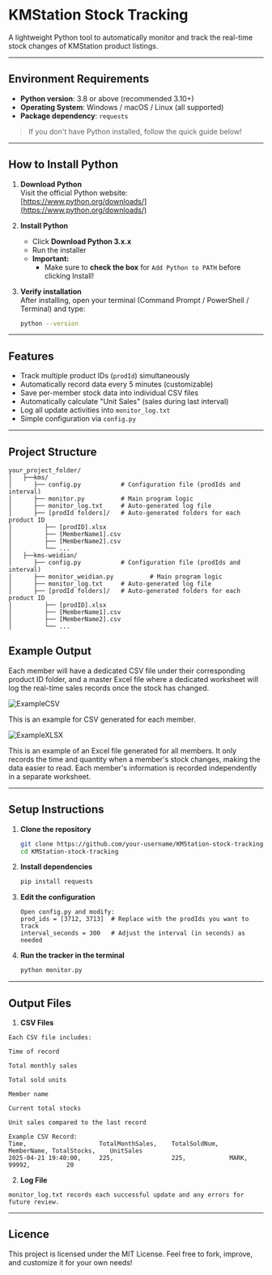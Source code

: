 # KMStation Stock Tracking

A lightweight Python tool to automatically monitor and track the real-time stock changes of KMStation product listings.

---

## Environment Requirements

- **Python version**: 3.8 or above (recommended 3.10+)
- **Operating System**: Windows / macOS / Linux (all supported)
- **Package dependency**: `requests`

>  If you don't have Python installed, follow the quick guide below!

---

## How to Install Python

1. **Download Python**  
   Visit the official Python website:  
    [https://www.python.org/downloads/](https://www.python.org/downloads/)

2. **Install Python**
   - Click **Download Python 3.x.x**
   - Run the installer
   - **Important:**  
     -  Make sure to **check the box** for `Add Python to PATH` before clicking Install!
   
3. **Verify installation**  
   After installing, open your terminal (Command Prompt / PowerShell / Terminal) and type:

   ```bash
   python --version
    ```
---

## Features

- Track multiple product IDs (`prodId`) simultaneously
- Automatically record data every 5 minutes (customizable)
- Save per-member stock data into individual CSV files
- Automatically calculate "Unit Sales" (sales during last interval)
- Log all update activities into `monitor_log.txt`
- Simple configuration via `config.py`

---

## Project Structure


```text
your_project_folder/
│   ├──kms/
│      ├── config.py           # Configuration file (prodIds and interval) 
│      ├── monitor.py          # Main program logic
│      ├── monitor_log.txt     # Auto-generated log file
│      ├── [prodId folders]/   # Auto-generated folders for each product ID
│         ├── [prodID].xlsx
│         ├── [MemberName1].csv
│         ├── [MemberName2].csv
│         └── ...
│   ├──kms-weidian/
│      ├── config.py           # Configuration file (prodIds and interval) 
│      ├── monitor_weidian.py          # Main program logic
│      ├── monitor_log.txt     # Auto-generated log file
│      ├── [prodId folders]/   # Auto-generated folders for each product ID
│         ├── [prodID].xlsx
│         ├── [MemberName1].csv
│         ├── [MemberName2].csv
│         └── ...
```

## Example Output

Each member will have a dedicated CSV file under their corresponding product ID folder, and a master Excel file where a dedicated worksheet will log the real-time sales records once the stock has changed.  

![ExampleCSV](./images/example_csv_per_member.png)  

This is an example for CSV generated for each member.  

![ExampleXLSX](./images/example_xlsx_per_event.png)  

This is an example of an Excel file generated for all members. It only records the time and quantity when a member's stock changes, making the data easier to read. Each member's information is recorded independently in a separate worksheet.  


---

## Setup Instructions

1. **Clone the repository**
   
   ```bash
   git clone https://github.com/your-username/KMStation-stock-tracking.git
   cd KMStation-stock-tracking
    ```
2. **Install dependencies**
    ```bash
    pip install requests
    ```
3. **Edit the configuration**
    ```text
    Open config.py and modify:
    prod_ids = [3712, 3713]  # Replace with the prodIds you want to track
    interval_seconds = 300   # Adjust the interval (in seconds) as needed

    ```
4. **Run the tracker in the terminal**
    ```bash
    python monitor.py
    ```
---

## Output Files

1. **CSV Files**
```text
Each CSV file includes:

Time of record

Total monthly sales

Total sold units

Member name

Current total stocks

Unit sales compared to the last record

Example CSV Record:
Time,                    TotalMonthSales,    TotalSoldNum,   MemberName, TotalStocks,    UnitSales
2025-04-21 19:40:00,     225,                225,            MARK,       99992,          20
```
2. **Log File**
```text
monitor_log.txt records each successful update and any errors for future review.
```
---

## Licence
This project is licensed under the MIT License.
Feel free to fork, improve, and customize it for your own needs!
